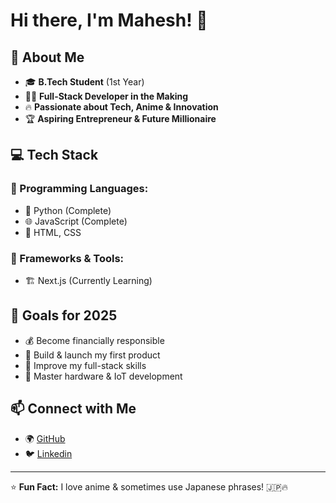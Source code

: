 # Hi there, I'm Mahesh! 👋

## 🚀 About Me

- 🎓 **B.Tech Student** (1st Year)
- 👨‍💻 **Full-Stack Developer in the Making**
- 🔥 **Passionate about Tech, Anime & Innovation**
- 🏆 **Aspiring Entrepreneur & Future Millionaire**


## 💻 Tech Stack

### 🔹 Programming Languages:
- 🐍 Python (Complete)
- 🌐 JavaScript (Complete)
- 💎 HTML, CSS

### 🔹 Frameworks & Tools:
- 🏗️ Next.js (Currently Learning)

## 🎯 Goals for 2025
- 💰 Become financially responsible
- 📱 Build & launch my first product
- 🚀 Improve my full-stack skills
- 📡 Master hardware & IoT development

## 📫 Connect with Me

- 🌍 [GitHub](https://github.com/Mahesh2-3)
- 🐦 [Linkedin](https://www.linkedin.com/in/karna-mahesh-babu/)


---
⭐ **Fun Fact:** I love anime & sometimes use Japanese phrases! 🇯🇵🔥



<!---
Mahesh2-3/Mahesh2-3 is a ✨ special ✨ repository because its `README.md` (this file) appears on your GitHub profile.
You can click the Preview link to take a look at your changes.
--->

